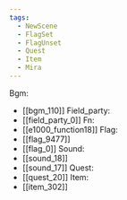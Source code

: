 ```yaml
---
tags:
  - NewScene
  - FlagSet
  - FlagUnset
  - Quest
  - Item
  - Mira
---
```

Bgm:
- [[bgm_110]]
Field_party:
- [[field_party_0]]
Fn:
- [[e1000_function18]]
Flag:
- [[flag_9477]]
- [[flag_0]]
Sound:
- [[sound_18]]
- [[sound_17]]
Quest:
- [[quest_20]]
Item:
- [[item_302]]
